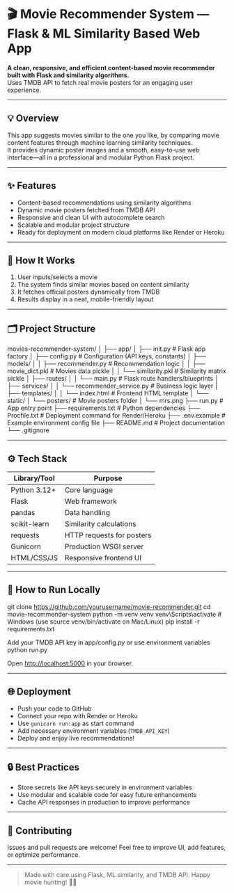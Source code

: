 # 🎬 Movie Recommender System — Flask & ML Similarity Based Web App

**A clean, responsive, and efficient content-based movie recommender built with Flask and similarity algorithms.**  
Uses TMDB API to fetch real movie posters for an engaging user experience.

---

## 💡 Overview

This app suggests movies similar to the one you like, by comparing movie content features through machine learning similarity techniques.  
It provides dynamic poster images and a smooth, easy-to-use web interface—all in a professional and modular Python Flask project.

---

## ✨ Features

- Content-based recommendations using similarity algorithms  
- Dynamic movie posters fetched from TMDB API  
- Responsive and clean UI with autocomplete search  
- Scalable and modular project structure  
- Ready for deployment on modern cloud platforms like Render or Heroku

---

## 🧠 How It Works

1. User inputs/selects a movie  
2. The system finds similar movies based on content similarity  
3. It fetches official posters dynamically from TMDB  
4. Results display in a neat, mobile-friendly layout

---

## 🗂️ Project Structure

movies-recommender-system/
│
├── app/
│ ├── init.py # Flask app factory
│ ├── config.py # Configuration (API keys, constants)
│ ├── models/
│ │ ├── recommender.py # Recommendation logic
│ │ ├── movie_dict.pkl # Movies data pickle
│ │ └── similarity.pkl # Similarity matrix pickle
│ ├── routes/
│ │ └── main.py # Flask route handlers/blueprints
│ ├── services/
│ │ └── recommender_service.py # Business logic layer
│ ├── templates/
│ │ └── index.html # Frontend HTML template
│ └── static/
│ └── posters/ # Movie posters folder
│ └── mrs.png
├── run.py # App entry point
├── requirements.txt # Python dependencies
├── Procfile.txt # Deployment command for Render/Heroku
├── .env.example # Example environment config file
├── README.md # Project documentation
└── .gitignore


---

## ⚙️ Tech Stack

| Library/Tool   | Purpose                   |
|----------------|---------------------------|
| Python 3.12+   | Core language             |
| Flask          | Web framework             |
| pandas         | Data handling             |
| scikit-learn   | Similarity calculations   |
| requests       | HTTP requests for posters |
| Gunicorn       | Production WSGI server    |
| HTML/CSS/JS    | Responsive frontend UI    |

---

## 🚦 How to Run Locally

git clone https://github.com/yourusername/movie-recommender.git
cd movie-recommender-system
python -m venv venv
venv\Scripts\activate # Windows (use source venv/bin/activate on Mac/Linux)
pip install -r requirements.txt

Add your TMDB API key in app/config.py or use environment variables
python run.py


Open [http://localhost:5000](http://localhost:5000) in your browser.

---

## 🌐 Deployment

- Push your code to GitHub
- Connect your repo with Render or Heroku
- Use `gunicorn run:app` as start command
- Add necessary environment variables (`TMDB_API_KEY`)
- Deploy and enjoy live recommendations!

---

## 🔒 Best Practices

- Store secrets like API keys securely in environment variables  
- Use modular and scalable code for easy future enhancements  
- Cache API responses in production to improve performance

---

## 🙌 Contributing

Issues and pull requests are welcome! Feel free to improve UI, add features, or optimize performance.

---

> Made with care using Flask, ML similarity, and TMDB API. Happy movie hunting! 🎥✨
